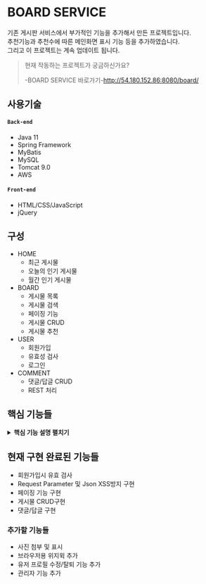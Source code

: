 # BOARD SERVICE

기존 게시판 서비스에서 부가적인 기능을 추가해서 만든 프로젝트입니다.<br>
추천기능과 추천수에 따른 메인화면 표시 기능 등을 추가하였습니다.<br>
그리고 이 프로젝트는 계속 업데이트 됩니다.
> 현재 작동하는 프로젝트가 궁금하신가요?<br>
>
> -BOARD SERVICE 바로가기-http://54.180.152.86:8080/board/
## 사용기술
#### `Back-end`
- Java 11
- Spring Framework
- MyBatis
- MySQL
- Tomcat 9.0
- AWS
#### `Front-end`
- HTML/CSS/JavaScript
- jQuery
## 구성
- HOME
  - 최근 게시물 
  - 오늘의 인기 게시물
  - 월간 인기 게시물
- BOARD
  - 게시물 목록
  - 게시물 검색
  - 페이징 기능
  - 게시물 CRUD
  - 게시물 추천
- USER
  - 회원가입
  - 유효성 검사
  - 로그인
- COMMENT
  - 댓글/답글 CRUD
  - REST 처리
## 핵심 기능들
<details>
<summary><b>핵심 기능 설명 펼치기</b></summary>
<div markdown="1">
  
### 전체 흐름

  
</div>
</details>

## 현재 구현 완료된 기능들
- 회원가입시 유효 검사
- Request Parameter 및 Json XSS방지 구현
- 페이징 기능 구현
- 게시물 CRUD구현
- 댓글/답글 구현
### 추가할 기능들
- 사진 첨부 및 표시
- 브라우저용 위지윅 추가 
- 유저 프로필 수정/탈퇴 기능 추가
- 관리자 기능 추가
